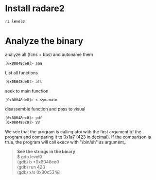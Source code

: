 # Install radare2

```bash
r2 level0
```

# Analyze the binary

analyze all (fcns + bbs) and autoname them
```bash
[0x08048de8]> aaa
```

List all functions
```bash
[0x08048de8]> afl
```

seek to main function
```bash
[0x08048de8]> s sym.main
```

disassemble function and pass to visual 
```bash
[0x08048ec0]> pdf
[0x08048ec0]> VV
```

We see that the program is calling atoi with the first argument of the program and comparing it to 0x1a7 (423 in decimal). If the comparison is true, the program will call execv with "/bin/sh" as argument,.

> __See the strings in the binary__  
> $ gdb level0  
> (gdb) b *0x8048ee0  
> (gdb) run 423  
> (gdb) x/s 0x80c5348